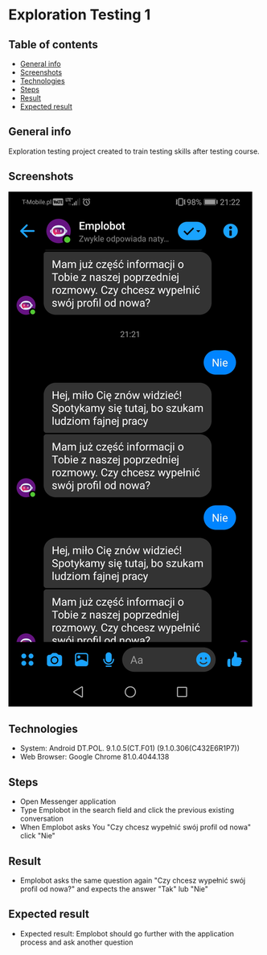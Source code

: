 # Exploration Testing 1


## Table of contents
* [General info](#general-info)
* [Screenshots](#screenshots)
* [Technologies](#technologies)
* [Steps](#steps)
* [Result](#result)
* [Expected result](#expected-result)

## General info
Exploration testing project created to train testing skills after testing course.

## Screenshots
![screenshot4](Emplobot_profile_repeating_the_same_question.jpg)

## Technologies
* System: Android DT.POL. 9.1.0.5(CT.F01) (9.1.0.306(C432E6R1P7))
* Web Browser: Google Chrome 81.0.4044.138

## Steps
* Open Messenger application
* Type Emplobot in the search field and click the previous existing conversation
* When Emplobot asks You "Czy chcesz wypełnić swój profil od nowa" click "Nie"

## Result
* Emplobot asks the same question again "Czy chcesz wypełnić swój profil od nowa?" and expects the answer "Tak" lub "Nie"


## Expected result
* Expected result:
Emplobot should go further with the application process and ask another question